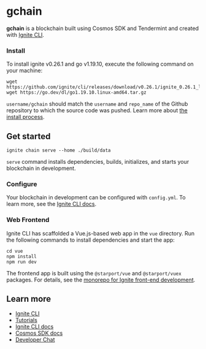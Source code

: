 # gchain
**gchain** is a blockchain built using Cosmos SDK and Tendermint and created with [Ignite CLI](https://ignite.com/cli).

### Install
To install ignite v0.26.1 and go v1.19.10, execute the following command on your machine:

```
wget https://github.com/ignite/cli/releases/download/v0.26.1/ignite_0.26.1_linux_amd64.tar.gz
wget https://go.dev/dl/go1.19.10.linux-amd64.tar.gz
```
`username/gchain` should match the `username` and `repo_name` of the Github repository to which the source code was pushed. Learn more about [the install process](https://github.com/allinbits/starport-installer).


## Get started

```
ignite chain serve --home ./build/data
```

`serve` command installs dependencies, builds, initializes, and starts your blockchain in development.

### Configure

Your blockchain in development can be configured with `config.yml`. To learn more, see the [Ignite CLI docs](https://docs.ignite.com).

### Web Frontend

Ignite CLI has scaffolded a Vue.js-based web app in the `vue` directory. Run the following commands to install dependencies and start the app:

```
cd vue
npm install
npm run dev
```

The frontend app is built using the `@starport/vue` and `@starport/vuex` packages. For details, see the [monorepo for Ignite front-end development](https://github.com/ignite/web).


## Learn more

- [Ignite CLI](https://ignite.com/cli)
- [Tutorials](https://docs.ignite.com/guide)
- [Ignite CLI docs](https://docs.ignite.com)
- [Cosmos SDK docs](https://docs.cosmos.network)
- [Developer Chat](https://discord.gg/ignite)
